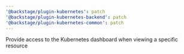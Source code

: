 ```yaml
---
'@backstage/plugin-kubernetes': patch
'@backstage/plugin-kubernetes-backend': patch
'@backstage/plugin-kubernetes-common': patch
---
```


Provide access to the Kubernetes dashboard when viewing a specific resource
